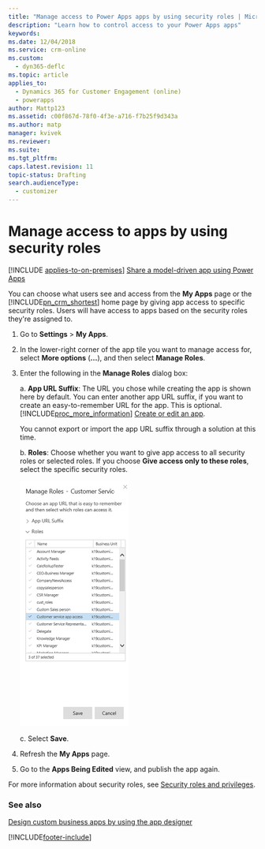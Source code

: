 ```yaml
---
title: "Manage access to Power Apps apps by using security roles | MicrosoftDocs"
description: "Learn how to control access to your Power Apps apps"
keywords: 
ms.date: 12/04/2018
ms.service: crm-online
ms.custom: 
  - dyn365-deflc
ms.topic: article
applies_to: 
  - Dynamics 365 for Customer Engagement (online)
  - powerapps
author: Mattp123
ms.assetid: c00f867d-78f0-4f3e-a716-f7b25f9d343a
ms.author: matp
manager: kvivek
ms.reviewer: 
ms.suite: 
ms.tgt_pltfrm: 
caps.latest.revision: 11
topic-status: Drafting
search.audienceType: 
  - customizer
---
```


# Manage access to apps by using security roles

[!INCLUDE [applies-to-on-premises](../includes/applies-to-on-premises.md)] [Share a model-driven app using Power Apps](/powerapps/maker/model-driven-apps/share-model-driven-app) 

You can choose what users see and access from the **My Apps** page or the [!INCLUDE[pn_crm_shortest](../includes/pn-crm-shortest.md)] home page by giving app access to specific security roles. Users will have access to apps based on the security roles they're assigned to.  
  
1. Go to **Settings** > **My Apps**.  
  
2. In the lower-right corner of the app tile you want to manage access for, select **More options** (**...**), and then select **Manage Roles**.  
  
3. Enter the following in the **Manage Roles** dialog box:  
  
   a. **App URL Suffix**: The URL you chose while creating the app is shown here by default. You can enter another app URL suffix, if you want to create an easy-to-remember URL for the app. This is optional. [!INCLUDE[proc_more_information](../includes/proc-more-information.md)] [Create or edit an app](../customize/create-edit-app.md).
    
   You cannot export or import the app URL suffix through a solution at this time. 
    
   b. **Roles**: Choose whether you want to give app access to all security roles or selected roles. If you choose **Give access only to these roles**, select the specific security roles.  

     ![Manage security roles for the app](../customize/media/app-manage-roles.png "Manage security roles for the app")

   c. Select **Save**.  
  
4. Refresh the **My Apps** page.  
  
5. Go to the **Apps Being Edited** view, and publish the app again.  

For more information about security roles, see [Security roles and privileges](../admin/security-roles-privileges.md).
  
### See also  
 [Design custom business apps by using the app designer](design-custom-business-apps-using-app-designer.md)


[!INCLUDE[footer-include](../../../includes/footer-banner.md)]